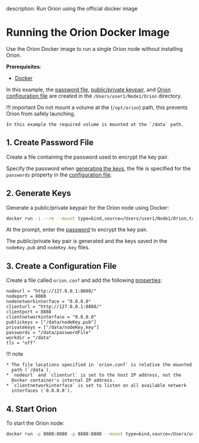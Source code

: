 description: Run Orion using the official docker image
<!--- END of page meta data -->

# Running the Orion Docker Image

Use the Orion Docker image to run a single Orion node without installing Orion.

__Prerequisites__:

* [Docker](https://docs.docker.com/install/)

In this example, the [password file](#1-create-password-file), [public/private keypair](#2-generate-keys), and
[Orion configuration file](#3-create-a-configuration-file) are created in the
`/Users/user1/Node1/Orion` directory.

!!! important
    Do not mount a volume at the (`/opt/orion`) path, this prevents
    Orion from safely launching.

    In this example the required volume is mounted at the `/data` path.

## 1. Create Password File

Create a file containing the password used to encrypt the key pair.

Specify the password when [generating the keys](#2-generate-keys), the
file is specified for the `passwords` property in the [configuration file](#3-create-a-configuration-file).

## 2. Generate Keys

Generate a public/private keypair for the Orion node using Docker:

``` bash
docker run -i --rm --mount type=bind,source=/Users/user1/Node1/Orion,target=/data pegasyseng/orion:develop -g /data/nodeKey
```

At the prompt, enter the [password](#1-create-password-file) to encrypt the
key pair.

The public/private key pair is generated and the keys saved in the `nodeKey.pub`
and `nodeKey.key` files.

## 3. Create a Configuration File

Create a file called `orion.conf` and add the following [properties](../Reference/Configuration-File.md):

```
nodeurl = "http://127.0.0.1:8080/"
nodeport = 8080
nodenetworkinterface = "0.0.0.0"
clienturl = "http://127.0.0.1:8888/"
clientport = 8888
clientnetworkinterface = "0.0.0.0"
publickeys = ["/data/nodeKey.pub"]
privatekeys = ["/data/nodeKey.key"]
passwords = "/data/passwordFile"
workdir = "/data"
tls = "off"
```

!!! note

    * The file locations specified in `orion.conf` is relative the mounted
      path (`/data`).
    * `nodeurl` and `clienturl` is set to the host IP address, not the
      Docker container's internal IP address.
    * `clientnetworkinterface` is set to listen on all available network
      interfaces (`0.0.0.0`).

## 4. Start Orion

To start the Orion node:

``` bash
docker run -p 8080:8080 -p 8888:8888 --mount type=bind,source=/Users/user1/Node1/Orion,target=/data pegasyseng/orion:develop /data/orion.conf
```
